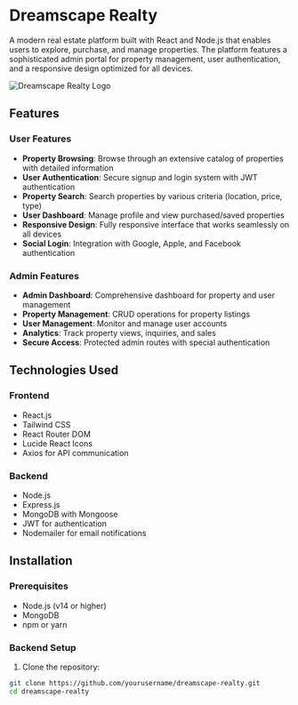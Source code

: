 # Dreamscape Realty

A modern real estate platform built with React and Node.js that enables users to explore, purchase, and manage properties. The platform features a sophisticated admin portal for property management, user authentication, and a responsive design optimized for all devices.

![Dreamscape Realty Logo](https://hebbkx1anhila5yf.public.blob.vercel-storage.com/WhatsApp_Image_2024-07-14_at_14.48.13_6a45f127-removebg-gJJvyU2V484RGIQT5DEYeT3E7HwC4O.png)

## Features

### User Features
- **Property Browsing**: Browse through an extensive catalog of properties with detailed information
- **User Authentication**: Secure signup and login system with JWT authentication
- **Property Search**: Search properties by various criteria (location, price, type)
- **User Dashboard**: Manage profile and view purchased/saved properties
- **Responsive Design**: Fully responsive interface that works seamlessly on all devices
- **Social Login**: Integration with Google, Apple, and Facebook authentication

### Admin Features
- **Admin Dashboard**: Comprehensive dashboard for property and user management
- **Property Management**: CRUD operations for property listings
- **User Management**: Monitor and manage user accounts
- **Analytics**: Track property views, inquiries, and sales
- **Secure Access**: Protected admin routes with special authentication

## Technologies Used

### Frontend
- React.js
- Tailwind CSS
- React Router DOM
- Lucide React Icons
- Axios for API communication

### Backend
- Node.js
- Express.js
- MongoDB with Mongoose
- JWT for authentication
- Nodemailer for email notifications

## Installation

### Prerequisites
- Node.js (v14 or higher)
- MongoDB
- npm or yarn

### Backend Setup

1. Clone the repository:
```bash
git clone https://github.com/yourusername/dreamscape-realty.git
cd dreamscape-realty
